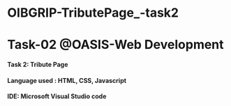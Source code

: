 # OIBGRIP-TributePage_-task2
# Task-02 @OASIS-Web Development

#### Task 2: Tribute Page
#### Language used : HTML, CSS, Javascript
#### IDE: Microsoft Visual Studio code
